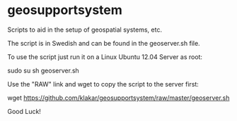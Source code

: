 geosupportsystem
================

Scripts to aid in the setup of geospatial systems, etc.

The script is in Swedish and can be found in the geoserver.sh file.

To use the script just run it on a Linux Ubuntu 12.04 Server as root:

sudo su
sh geoserver.sh

Use the "RAW" link and wget to copy the script to the server first:

wget https://github.com/klakar/geosupportsystem/raw/master/geoserver.sh

Good Luck!

